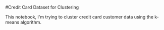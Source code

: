 #Credit Card Dataset for Clustering

This notebook, I'm trying to cluster credit card customer data using the k-means algorithm.
